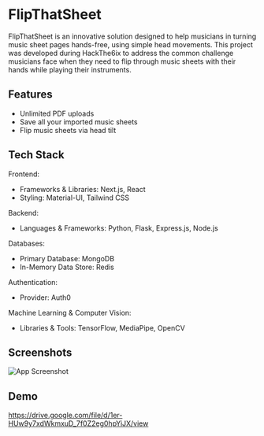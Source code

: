 
# FlipThatSheet

FlipThatSheet is an innovative solution designed to help musicians in turning music sheet pages hands-free, using simple head movements. This project was developed during HackThe6ix to address the common challenge musicians face when they need to flip through music sheets with their hands while playing their instruments.


## Features

- Unlimited PDF uploads
- Save all your imported music sheets
- Flip music sheets via head tilt


## Tech Stack

Frontend: 
- Frameworks & Libraries: Next.js, React
- Styling: Material-UI, Tailwind CSS

Backend: 
- Languages & Frameworks: Python, Flask, Express.js, Node.js

Databases: 
- Primary Database: MongoDB
- In-Memory Data Store: Redis

Authentication: 
- Provider: Auth0

Machine Learning & Computer Vision: 
- Libraries & Tools: TensorFlow, MediaPipe, OpenCV

## Screenshots

![App Screenshot](https://github.com/derekjytan/FlipThatSheet/raw/main/FlipThatSheet.png)


## Demo

https://drive.google.com/file/d/1er-HUw9y7xdWkmxuD_7f0Z2eg0hpYiJX/view


